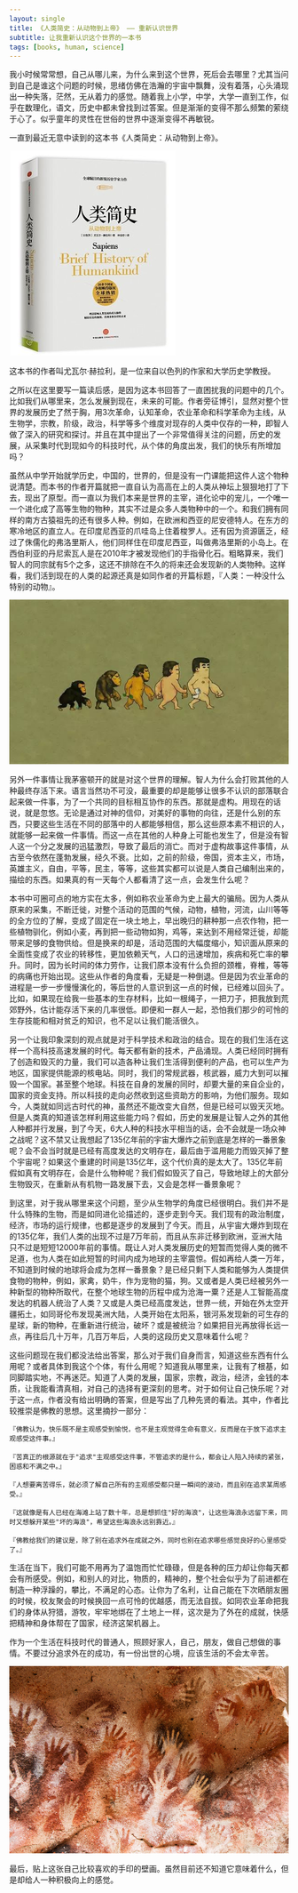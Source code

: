 ```yaml
---
layout: single
title: 《人类简史：从动物到上帝》 —— 重新认识世界
subtitle: 让我重新认识这个世界的一本书
tags: [books, human, science]
---
```



我小时候常常想，自己从哪儿来，为什么来到这个世界，死后会去哪里？尤其当问到自己是谁这个问题的时候，思绪仿佛在浩瀚的宇宙中飘舞，没有着落，心头涌现出一种失落，茫然，无从着力的感觉。随着我上小学，中学，大学一直到工作，似乎在数理化，语文，历史中都未曾找到过答案。但是渐渐的变得不那么频繁的萦绕于心了。似乎童年的灵性在世俗的世界中逐渐变得不再敏锐。

一直到最近无意中读到的这本书《人类简史：从动物到上帝》。

![image](/img/humankind.jpg)

这本书的作者叫尤瓦尔·赫拉利，是一位来自以色列的作家和大学历史学教授。

之所以在这里要写一篇读后感，是因为这本书回答了一直困扰我的问题中的几个。比如我们从哪里来，怎么发展到现在，未来的可能。作者旁征博引，显然对整个世界的发展历史了然于胸，用3次革命，认知革命，农业革命和科学革命为主线，从生物学，宗教，阶级，政治，科学等多个维度对现存的人类中仅存的一种，即智人做了深入的研究和探讨。并且在其中提出了一个非常值得关注的问题，历史的发展，从采集时代到现如今的科技时代，从个体的角度出发，我们的快乐有所增加吗？

虽然从中学开始就学历史，中国的，世界的，但是没有一门课能把这件人这个物种说清楚。而本书的作者开篇就把一直自认为高高在上的人类从神坛上狠狠地打了下去，现出了原型。而一直以为我们本来是世界的主宰，进化论中的宠儿，一个唯一一个进化成了高等生物的物种，其实不过是众多人类物种中的一个。和我们拥有同样的南方古猿祖先的还有很多人种。例如，在欧洲和西亚的尼安德特人。在东方的寒冷地区的直立人。在印度尼西亚的爪哇岛上住着梭罗人。还有因为资源匮乏，经过了侏儒化的弗洛里斯人，他们同样住在印度尼西亚，叫做弗洛里斯的小岛上。在西伯利亚的丹尼索瓦人是在2010年才被发现他们的手指骨化石。粗略算来，我们智人的同宗就有5个之多，这还不排除在不久的将来还会发现新的人类物种。这样看，我们活到现在的人类的起源还真是如同作者的开篇标题，『人类：一种没什么特别的动物』。

![image](/img/human2.jpeg)

另外一件事情让我茅塞顿开的就是对这个世界的理解。智人为什么会打败其他的人种最终存活下来。语言当然功不可没，最重要的却是能够让很多不认识的部落联合起来做一件事，为了一个共同的目标相互协作的东西。那就是虚构。用现在的话说，就是忽悠。无论是通过对神的信仰，对美好的事物的向往，还是什么别的东西，只要这些生活在不同的部落中的人都能够相信，那么这些原本素不相识的人，就能够一起来做一件事情。而这一点在其他的人种身上可能也发生了，但是没有智人这一个分之发展的迅猛激烈，导致了最后的消亡。而对于虚构故事这件事情，从古至今依然在蓬勃发展，经久不衰。比如，之前的阶级，帝国，资本主义，市场，英雄主义，自由，平等，民主，等等，这些其实都可以说是人类自己编制出来的，描绘的东西。如果真的有一天每个人都看清了这一点，会发生什么呢？

本书中可圈可点的地方实在太多，例如称农业革命为史上最大的骗局。因为人类从原来的采集，不断迁徙，对整个活动的范围的气候，动物，植物，河流，山川等等的全方位的了解，变成了固定在一块土地上，早出晚归的耕种那一点农作物，把一些植物驯化，例如小麦，再到把一些动物如狗，鸡等，来达到不用经常迁徙，却能带来足够的食物供给。但是换来的却是，活动范围的大幅度缩小，知识面从原来的全面性变成了农业的转移性，更加依赖天气，人口的迅速增加，疾病和死亡率的攀升。同时，因为长时间的体力劳作，让我们原本没有什么负担的颈椎，脊椎，等等的病痛也开始出现。这些从作者的角度看，无疑是一种倒退。但是因为农业革命的进程是一步一步慢慢演化的，等后世的人意识到这一点的时候，已经难以回头了。比如，如果现在给我一些基本的生存材料，比如一根绳子，一把刀子，把我放到荒郊野外，估计能存活下来的几率很低。即便和一群人一起，恐怕我们那少的可怜的生存技能和相对贫乏的知识，也不足以让我们能活很久。

另一个让我印象深刻的观点就是对于科学技术和政治的结合。现在的我们生活在这样一个高科技高速发展的时代。每天都有新的技术，产品涌现。人类已经同时拥有了创造和毁灭的力量，我们可以造各种让我们生活得到便利的产品，也可以生产为地区，国家提供能源的核电站。同时，我们的常规武器，核武器，威力大到可以摧毁一个国家。甚至整个地球。科技在自身的发展的同时，却要大量的来自企业的，国家的资金支持。所以科技的走向必然收到这些资助方的影响，为他们服务。现如今，人类就如同远古时代的神，虽然还不能改变大自然，但是已经可以毁天灭地。但是人类真的知道该怎样利用这些能力吗？假如，历史的发展是让智人之外的其他人种都并行发展，到了今天，6大人种的科技水平相当的话，会不会就是一场众神之战呢？这不禁又让我想起了135亿年前的宇宙大爆炸之前到底是怎样的一番景象呢？会不会当时就是已经有高度发达的文明存在，最后由于滥用能力而毁灭掉了整个宇宙呢？如果这个重建的时间是135亿年，这个代价真的是太大了。135亿年前假如真有文明存在，会是什么物种呢？我们假如毁灭了自己，导致地球上的大部分生物毁灭，在重新从有机物一路发展下去，又会是怎样一番景象呢？

到这里，对于我从哪里来这个问题，至少从生物学的角度已经很明白。我们并不是什么特殊的生物，而是如同进化论描述的，逐步走到今天。我们现有的政治制度，经济，市场的运行规律，也都是逐步的发展到了今天。而且，从宇宙大爆炸到现在的135亿年，我们人类的出现不过是7万年前，而且从东非迁移到欧洲，亚洲大陆只不过是短短12000年前的事情。既让人对人类发展历史的短暂而觉得人类的微不足道，也为人类在如此短暂的时间内成为地球的主宰震惊。假如再给人类一万年，不知道到时候的地球将会成为怎样一番景象？是已经只剩下人类和能够为人类提供食物的物种，例如，家禽，奶牛，作为宠物的猫，狗。又或者是人类已经被另外一种新型的物种所取代，在整个地球生物的历程中成为沧海一粟？还是人工智能高度发达的机器人统治了人类？又或是人类已经高度发达，世界一统，开始在外太空开疆拓土，如同哥伦布发现美洲大陆，人类开始在太阳系，银河系发现新的可生存的星球，新的物种，在重新进行统治，破坏？或是被统治？如果把目光再放得长远一点，再往后几十万年，几百万年后，人类的这段历史又意味着什么呢？

这些问题现在我们都没法给出答案，那么对于我们自身而言，知道这些东西有什么用呢？或者具体到我这个个体，有什么用呢？知道我从哪里来，让我有了根基，如同脚踏实地，不再迷茫。知道了人类的发展，国家，宗教，政治，经济，金钱的本质，让我能看清真相，对自己的选择有更深刻的思考。对于如何让自己快乐呢？对于这一点，作者没有给出明确的答案，但是写出了几种先贤的看法。其中，作者比较推崇是佛教的思想。这里摘抄一部分：

	『佛教认为，快乐既不是主观感受到愉悦，也不是主观觉得生命有意义，反而是在于放下追求主观感受这件事。』

	『苦真正的根源就在于"追求"主观感受这件事，不管追求的是什么，都会让人陷入持续的紧张，困惑和不满之中。』

	『人想要离苦得乐，就必须了解自己所有的主观感受都只是一瞬间的波动，而且别在追求某周感受。』

	『这就像是有人已经在海滩上站了数十年，总是想抓住"好的海浪"，让这些海浪永远留下来，同时又想躲开某些"坏的海浪"，希望这些海浪永远别靠近。』

	『佛教给我们的建议是，除了别在追求外在成就之外，同时也别在追求哪些感觉良好的心里感受了。』

生活在当下，我们可能不用再为了温饱而忙忙碌碌，但是各种的压力却让你每天都会有所感受。例如，和别人的对比，物质的，精神的，整个社会似乎为了前进都在制造一种浮躁的，攀比，不满足的心态。让你为了名利，让自己能在下次晒朋友圈的时候，校友聚会的时候换回一点可怜的优越感，而无法自拔。如同农业革命把我们的身体从狩猎，游牧，牢牢地绑在了土地上一样，这次是为了外在的成就，快感把精神和身体帮在了国家，经济这架机器上。

作为一个生活在科技时代的普通人，照顾好家人，自己，朋友，做自己想做的事情。不要过分追求外在的成功，有一份出世的心境，应该生活的不会太辛苦。

![image](/img/human3.jpg)

最后，贴上这张自己比较喜欢的手印的壁画。虽然目前还不知道它意味着什么，但是却给人一种积极向上的感觉。

